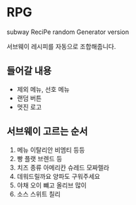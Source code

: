 # RPG

subway ReciPe random Generator version

서브웨이 레시피를 자동으로 조합해줍니다.

## 들어갈 내용

- 제외 메뉴, 선호 메뉴
- 랜덤 버튼
- 멋진 로고

## 서브웨이 고르는 순서

1. 메뉴 이탈리안 비엠티 등등
2. 빵 플랫 브렌드 등
3. 치즈 종류 아메리칸 슈레드 모짜렐라
4. 데워드릴까요 양파도 구워주세요
5. 야채 오이 뺴고 올리브 많이
6. 소스 스위트 칠리
